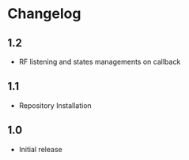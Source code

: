 # Changelog

## 1.2

- RF listening and states managements on callback

## 1.1

- Repository Installation

## 1.0

- Initial release

